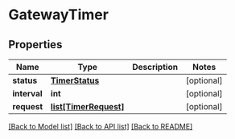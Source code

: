 # GatewayTimer


## Properties
Name | Type | Description | Notes
------------ | ------------- | ------------- | -------------
**status** | [**TimerStatus**](TimerStatus.md) |  | [optional] 
**interval** | **int** |  | [optional] 
**request** | [**list[TimerRequest]**](TimerRequest.md) |  | [optional] 

[[Back to Model list]](../README.md#documentation-for-models) [[Back to API list]](../README.md#documentation-for-api-endpoints) [[Back to README]](../README.md)


